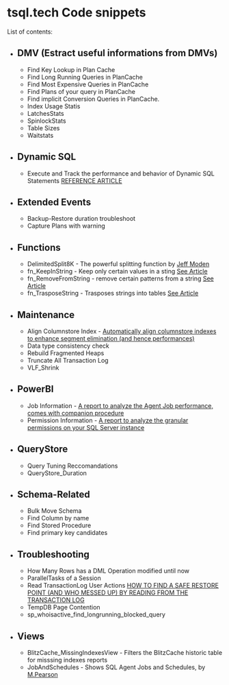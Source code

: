 # tsql.tech Code snippets

List of contents:

* ## DMV (Estract useful informations from DMVs)
  - Find Key Lookup in Plan Cache
  - Find Long Running Queries in PlanCache
  - Find Most Expensive Queries in PlanCache
  - Find Plans of your query in PlanCache
  - Find implicit Conversion Queries in PlanCache.
  - Index Usage Statis
  - LatchesStats
  - SpinlockStats
  - Table Sizes
  - Waitstats

* ## Dynamic SQL
  - Execute and Track the performance and behavior of Dynamic SQL Statements
    [REFERENCE ARTICLE](https://tsql.tech/tracking-dynamic-sql-performance-automatically-with-a-wrapper-on-sp_executesql-dynamic-sql-inception/)

* ## Extended Events
  - Backup-Restore duration troubleshoot
  - Capture Plans with warning

* ## Functions
  - DelimitedSplit8K - The powerful splitting function by [Jeff Moden](http://www.sqlservercentral.com/articles/Tally+Table/72993/)
  - fn_KeepInString - Keep only certain values in a sting [See Article](https://tsql.tech/a-quick-function-to-remove-or-keep-only-string-patterns-from-sql-server-strings/)
  - fn_RemoveFromString - remove certain patterns from a string [See Article](https://tsql.tech/a-quick-function-to-remove-or-keep-only-string-patterns-from-sql-server-strings/)
  - fn_TrasposeString - Trasposes strings into tables [See Article](https://tsql.tech/a-quick-function-to-remove-or-keep-only-string-patterns-from-sql-server-strings/)

* ## Maintenance
  - Align Columnstore Index - [Automatically align columnstore indexes to enhance segment elimination (and hence performances)](https://tsql.tech/a-script-to-automatically-align-columnstore-indexes-to-enhance-segment-elimination-and-hence-performances/)
  - Data type consistency check
  - Rebuild Fragmented Heaps
  - Truncate All Transaction Log
  - VLF_Shrink

* ## PowerBI
  - Job Information - [A report to analyze the Agent Job performance, comes with companion procedure](https://tsql.tech/a-powerbi-report-for-sql-server-agent-jobs/)
  - Permission Information - [A report to analyze the granular permissions on your SQL Server instance](https://tsql.tech/a-sql-server-permission-report-in-powerbi/)

* ## QueryStore
  - Query Tuning Reccomandations
  - QueryStore_Duration

* ## Schema-Related
  - Bulk Move Schema
  - Find Column by name
  - Find Stored Procedure
  - Find primary key candidates

* ## Troubleshooting
  - How Many Rows has a DML Operation modified until now
  - ParallelTasks of a Session
  - Read TransactionLog User Actions [HOW TO FIND A SAFE RESTORE POINT (AND WHO MESSED UP) BY READING FROM THE TRANSACTION LOG](https://tsql.tech/find-who-e-when-something-was-messed-up-in-order-to-restore-to-a-safe-point-using-the-transaction-log/)
  - TempDB Page Contention
  - sp_whoisactive_find_longrunning_blocked_query
  
* ## Views
  - BlitzCache_MissingIndexesView - Filters the BlitzCache historic table for misssing indexes reports
  - JobAndSchedules - Shows SQL Agent Jobs and Schedules, by [M.Pearson](http://www.sqlservercentral.com/scripts/Maintenance+and+Management/30381/)
